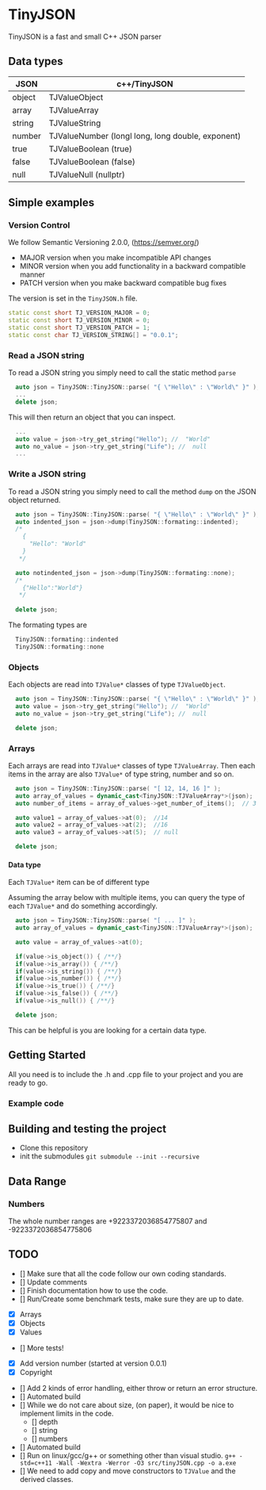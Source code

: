 # TinyJSON

TinyJSON is a fast and small C++ JSON parser

## Data types

| JSON   | c++/TinyJSON                                      |
| ------ | ------------------------------------------------- |
| object | TJValueObject                                     |
| array  | TJValueArray                                      |
| string | TJValueString                                     |
| number | TJValueNumber (longl long, long double, exponent) |
| true   | TJValueBoolean (true)                             |
| false  | TJValueBoolean (false)                            |
| null   | TJValueNull (nullptr)                             |

## Simple examples

### Version Control

We follow Semantic Versioning 2.0.0, (https://semver.org/)

- MAJOR version when you make incompatible API changes
- MINOR version when you add functionality in a backward compatible manner
- PATCH version when you make backward compatible bug fixes

The version is set in the `TinyJSON.h` file.

```cpp
static const short TJ_VERSION_MAJOR = 0;
static const short TJ_VERSION_MINOR = 0;
static const short TJ_VERSION_PATCH = 1;
static const char TJ_VERSION_STRING[] = "0.0.1";
```

### Read a JSON string

To read a JSON string you simply need to call the static method `parse`

```cpp
  auto json = TinyJSON::TinyJSON::parse( "{ \"Hello\" : \"World\" }" );
  ...
  delete json;
```

This will then return an object that you can inspect.

```cpp
  ...
  auto value = json->try_get_string("Hello"); //  "World"
  auto no_value = json->try_get_string("Life"); //  null
  ...
```

### Write a JSON string

To read a JSON string you simply need to call the method `dump` on the JSON object returned.

```cpp
  auto json = TinyJSON::TinyJSON::parse( "{ \"Hello\" : \"World\" }" );
  auto indented_json = json->dump(TinyJSON::formating::indented); 
  /*
    { 
      "Hello": "World"
    }
   */

  auto notindented_json = json->dump(TinyJSON::formating::none); 
  /*
    {"Hello":"World"}
   */
  
  delete json;
```

The formating types are

```cpp
  TinyJSON::formating::indented
  TinyJSON::formating::none
```

### Objects

Each objects are read into `TJValue*` classes of type `TJValueObject`.

```cpp
  auto json = TinyJSON::TinyJSON::parse( "{ \"Hello\" : \"World\" }" );
  auto value = json->try_get_string("Hello"); //  "World"
  auto no_value = json->try_get_string("Life"); //  null

  delete json;
```

### Arrays

Each arrays are read into `TJValue*` classes of type `TJValueArray`.
Then each items in the array are also `TJValue*` of type string, number and so on.

```cpp
  auto json = TinyJSON::TinyJSON::parse( "[ 12, 14, 16 ]" );
  auto array_of_values = dynamic_cast<TinyJSON::TJValueArray*>(json);
  auto number_of_items = array_of_values->get_number_of_items();  // 3

  auto value1 = array_of_values->at(0);  //14
  auto value2 = array_of_values->at(2);  //16
  auto value3 = array_of_values->at(5);  // null

  delete json;
```

#### Data type

Each `TJValue*` item can be of different type

Assuming the array below with multiple items, you can query the type of each `TJValue*` and do something accordingly.

```cpp
  auto json = TinyJSON::TinyJSON::parse( "[ ... ]" );
  auto array_of_values = dynamic_cast<TinyJSON::TJValueArray*>(json);

  auto value = array_of_values->at(0);

  if(value->is_object()) { /**/}
  if(value->is_array()) { /**/}
  if(value->is_string()) { /**/}
  if(value->is_number()) { /**/}
  if(value->is_true()) { /**/}
  if(value->is_false()) { /**/}
  if(value->is_null()) { /**/}

  delete json;
```

This can be helpful is you are looking for a certain data type.

## Getting Started

All you need is to include the .h and .cpp file to your project and you are ready to go.

### Example code

## Building and testing the project

- Clone this repository
- init the submodules
  `git submodule --init --recursive`

## Data Range

### Numbers

The whole number ranges are +9223372036854775807 and -9223372036854775806

## TODO

- [] Make sure that all the code follow our own coding standards.
- [] Update comments
- [] Finish documentation how to use the code.
- [] Run/Create some benchmark tests, make sure they are up to date.
- [x] Arrays
- [x] Objects
- [x] Values
- [] More tests!
- [x] Add version number (started at version 0.0.1)
- [x] Copyright
- [] Add 2 kinds of error handling, either throw or return an error structure.
- [] Automated build
- [] While we do not care about size, (on paper), it would be nice to implement limits in the code.
  - [] depth
  - [] string
  - [] numbers
- [] Automated build
- [] Run on linux/gcc/g++ or something other than visual studio.
     `g++ -std=c++11 -Wall -Wextra -Werror -O3 src/tinyJSON.cpp -o a.exe`
- [] We need to add copy and move constructors to `TJValue` and the derived classes.
